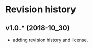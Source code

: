 Revision history
========================

v1.0.* (2018-10_30)
------------------------

* adding revision history and license.
